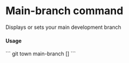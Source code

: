 <h1 textrun="command-heading">Main-branch command</h1>

<a textrun="command-summary">
Displays or sets your main development branch
</a>

#### Usage

<a textrun="command-usage">
```
git town main-branch [<branch>]
```
</a>
